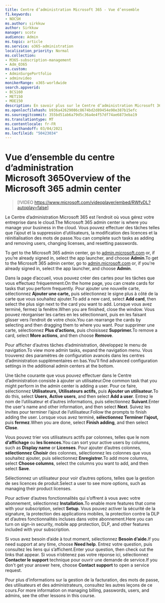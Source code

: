 ```yaml
---
title: Centre d’administration Microsoft 365 - Vue d’ensemble
f1.keywords:
- NOCSH
ms.author: sirkkuw
author: Sirkkuw
manager: scotv
audience: Admin
ms.topic: article
ms.service: o365-administration
localization_priority: Normal
ms.collection:
- M365-subscription-management
- Adm_O365
ms.custom:
- AdminSurgePortfolio
- adminvideo
monikerRange: o365-worldwide
search.appverid:
- BCS160
- MET150
- MOE150
description: En savoir plus sur le Centre d’administration Microsoft 365.
ms.openlocfilehash: b936a42629086c8674bd2d89454e98e387b15efc
ms.sourcegitcommit: 355bd51ab6a79d5c36a4e4f57df74ae6873eba19
ms.translationtype: MT
ms.contentlocale: fr-FR
ms.lasthandoff: 03/04/2021
ms.locfileid: "50423034"
---
```

# <a name="overview-of-the-microsoft-365-admin-center"></a><span data-ttu-id="8a500-103">Vue d’ensemble du centre d’administration Microsoft 365</span><span class="sxs-lookup"><span data-stu-id="8a500-103">Overview of the Microsoft 365 admin center</span></span>

> [!VIDEO https://www.microsoft.com/videoplayer/embed/RWfvDL?autoplay=false]

<span data-ttu-id="8a500-104">Le Centre d’administration Microsoft 365 est l’endroit où vous gérez votre entreprise dans le cloud.</span><span class="sxs-lookup"><span data-stu-id="8a500-104">The Microsoft 365 admin center is where you manage your business in the cloud.</span></span> <span data-ttu-id="8a500-105">Vous pouvez effectuer des tâches telles que l’ajout et la suppression d’utilisateurs, la modification des licences et la réinitialisation des mots de passe.</span><span class="sxs-lookup"><span data-stu-id="8a500-105">You can complete such tasks as adding and removing users, changing licenses, and resetting passwords.</span></span> 

<span data-ttu-id="8a500-106">To get to the Microsoft 365 admin center, go to [admin.microsoft.com](https://admin.microsoft.com) or, if you’re already signed in, select the app launcher, and choose **Admin**.</span><span class="sxs-lookup"><span data-stu-id="8a500-106">To get to the Microsoft 365 admin center, go to [admin.microsoft.com](https://admin.microsoft.com) or, if you're already signed in, select the app launcher, and choose **Admin**.</span></span>

<span data-ttu-id="8a500-107">Dans la page d’accueil, vous pouvez créer des cartes pour les tâches que vous effectuez fréquemment.</span><span class="sxs-lookup"><span data-stu-id="8a500-107">On the home page, you can create cards for tasks that you perform frequently.</span></span> <span data-ttu-id="8a500-108">Pour ajouter une nouvelle carte, sélectionnez **Ajouter une carte,** puis sélectionnez le signe plus à côté de la carte que vous souhaitez ajouter.</span><span class="sxs-lookup"><span data-stu-id="8a500-108">To add a new card, select **Add card**, then select the plus sign next to the card you want to add.</span></span> <span data-ttu-id="8a500-109">Lorsque vous avez terminé, fermez la fenêtre.</span><span class="sxs-lookup"><span data-stu-id="8a500-109">When you are finished, close the window.</span></span> <span data-ttu-id="8a500-110">Vous pouvez réorganiser les cartes en les sélectionnant, puis en les faisant glisser vers l’endroit de votre choix.</span><span class="sxs-lookup"><span data-stu-id="8a500-110">You can rearrange the cards by selecting and then dragging them to where you want.</span></span> <span data-ttu-id="8a500-111">Pour supprimer une carte, sélectionnez **Plus d’actions,** puis choisissez **Supprimer.**</span><span class="sxs-lookup"><span data-stu-id="8a500-111">To remove a card, select **More actions**, and then choose **Remove**.</span></span>

<span data-ttu-id="8a500-112">Pour afficher d’autres tâches d’administration, développez le menu de navigation.</span><span class="sxs-lookup"><span data-stu-id="8a500-112">To view more admin tasks, expand the navigation menu.</span></span> <span data-ttu-id="8a500-113">Vous trouverez des paramètres de configuration avancés dans les centres d’administration supplémentaires en bas.</span><span class="sxs-lookup"><span data-stu-id="8a500-113">You'll find advanced configuration settings in the additional admin centers at the bottom.</span></span>

<span data-ttu-id="8a500-114">Une tâche courante que vous pouvez effectuer dans le Centre d’administration consiste à ajouter un utilisateur.</span><span class="sxs-lookup"><span data-stu-id="8a500-114">One common task that you might perform in the admin center is adding a user.</span></span> <span data-ttu-id="8a500-115">Pour ce faire, sélectionnez **Utilisateurs,** **Utilisateurs actifs,** puis **Ajouter un utilisateur.**</span><span class="sxs-lookup"><span data-stu-id="8a500-115">To do this, select **Users**, **Active users**, and then select **Add a user**.</span></span> <span data-ttu-id="8a500-116">Entrez le nom de l’utilisateur et d’autres informations, puis sélectionnez **Suivant**.</span><span class="sxs-lookup"><span data-stu-id="8a500-116">Enter the user's name and other information, and then select **Next**.</span></span> <span data-ttu-id="8a500-117">Suivez les invites pour terminer l’ajout de l’utilisateur.</span><span class="sxs-lookup"><span data-stu-id="8a500-117">Follow the prompts to finish adding the user.</span></span> <span data-ttu-id="8a500-118">Lorsque vous avez terminé, **sélectionnez Terminer l’ajout,** puis **fermez**.</span><span class="sxs-lookup"><span data-stu-id="8a500-118">When you are done, select **Finish adding**, and then select **Close**.</span></span>

<span data-ttu-id="8a500-119">Vous pouvez trier vos utilisateurs actifs par colonnes, telles que le nom **d’affichage** ou **les licences.**</span><span class="sxs-lookup"><span data-stu-id="8a500-119">You can sort your active users by columns, such as **Display name** or **Licenses**.</span></span> <span data-ttu-id="8a500-120">Pour ajouter d’autres colonnes, **sélectionnez Choisir** des colonnes, sélectionnez les colonnes que vous souhaitez ajouter, puis sélectionnez **Enregistrer.**</span><span class="sxs-lookup"><span data-stu-id="8a500-120">To add more columns, select **Choose columns**, select the columns you want to add, and then select **Save**.</span></span>

<span data-ttu-id="8a500-121">Sélectionnez un utilisateur pour voir d’autres options, telles que la gestion de ses licences de produit.</span><span class="sxs-lookup"><span data-stu-id="8a500-121">Select a user to see more options, such as managing their product licenses.</span></span>

<span data-ttu-id="8a500-122">Pour activer d’autres fonctionnalités qui s’offrent à vous avec votre abonnement, sélectionnez **Installation.**</span><span class="sxs-lookup"><span data-stu-id="8a500-122">To enable more features that come with your subscription, select **Setup**.</span></span> <span data-ttu-id="8a500-123">Vous pouvez activer la sécurité de la signature, la protection des applications mobiles, la protection contre la DLP et d’autres fonctionnalités incluses dans votre abonnement.</span><span class="sxs-lookup"><span data-stu-id="8a500-123">Here you can turn on sign-in security, mobile app protection, DLP, and other features included with your subscription.</span></span>

<span data-ttu-id="8a500-124">Si vous avez besoin d’aide à tout moment, sélectionnez **Besoin d’aide.**</span><span class="sxs-lookup"><span data-stu-id="8a500-124">If you need support at any time, choose **Need help**.</span></span> <span data-ttu-id="8a500-125">Entrez votre question, puis consultez les liens qui s’affichent.</span><span class="sxs-lookup"><span data-stu-id="8a500-125">Enter your question, then check out the links that appear.</span></span> <span data-ttu-id="8a500-126">Si vous n’obtenez pas votre réponse ici, sélectionnez **Contacter le support** technique pour ouvrir une demande de service.</span><span class="sxs-lookup"><span data-stu-id="8a500-126">If you don't get your answer here, choose **Contact support** to open a service request.</span></span> 

<span data-ttu-id="8a500-127">Pour plus d’informations sur la gestion de la facturation, des mots de passe, des utilisateurs et des administrateurs, consultez les autres leçons de ce cours.</span><span class="sxs-lookup"><span data-stu-id="8a500-127">For more information on managing billing, passwords, users, and admins, see the other lessons in this course.</span></span>
